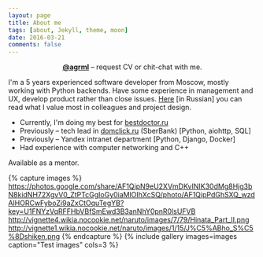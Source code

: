 ```yaml
---
layout: page
title: About me
tags: [about, Jekyll, theme, moon]
date: 2016-03-21
comments: false
---
```


<center><a href="https://t.me/agrml"><b>@agrml</b></a> – request CV or chit-chat with me.</center>


I'm a 5 years experienced software developer from Moscow, mostly working with Python backends. Have some experience in management and UX, develop product rather than close issues. [Here](https://agrml.medium.com/%D0%B1%D1%8B%D1%82%D1%8C-%D0%BF%D1%80%D0%BE%D0%B3%D1%80%D0%B0%D0%BC%D0%BC%D0%B8%D1%81%D1%82%D0%BE%D0%BC-dc10d1781661) [in Russian] you can read what I value most in colleagues and project design.
* Currently, I'm doing my best for [bestdoctor.ru](https://bestdoctor.ru)
* Previously – tech lead in [domclick.ru](https://domclick.ru) (SberBank) [Python, aiohttp, SQL] 
* Previously – Yandex intranet department [Python, Django, Docker]
* Had experience with computer networking and C++

Available as a mentor.

{% capture images %}
	https://photos.google.com/share/AF1QipN9eU2XVmDKvINIK30dMg8Hjg3bN8kidNH72XgvV0_ZtPTcGgIoGy0iaMlOIhXcSQ/photo/AF1QipPdGhSXQ_wzdAlHORCwFyboZi9aZxCtOquTegYB?key=U1FNYzVqRFFHbVBfSmEwd3B3anNhY0pnR0lsUFVB
	http://vignette4.wikia.nocookie.net/naruto/images/7/79/Hinata_Part_II.png
	http://vignette1.wikia.nocookie.net/naruto/images/1/15/J%C5%ABho_S%C5%8Dshiken.png
{% endcapture %}
{% include gallery images=images caption="Test images" cols=3 %}
